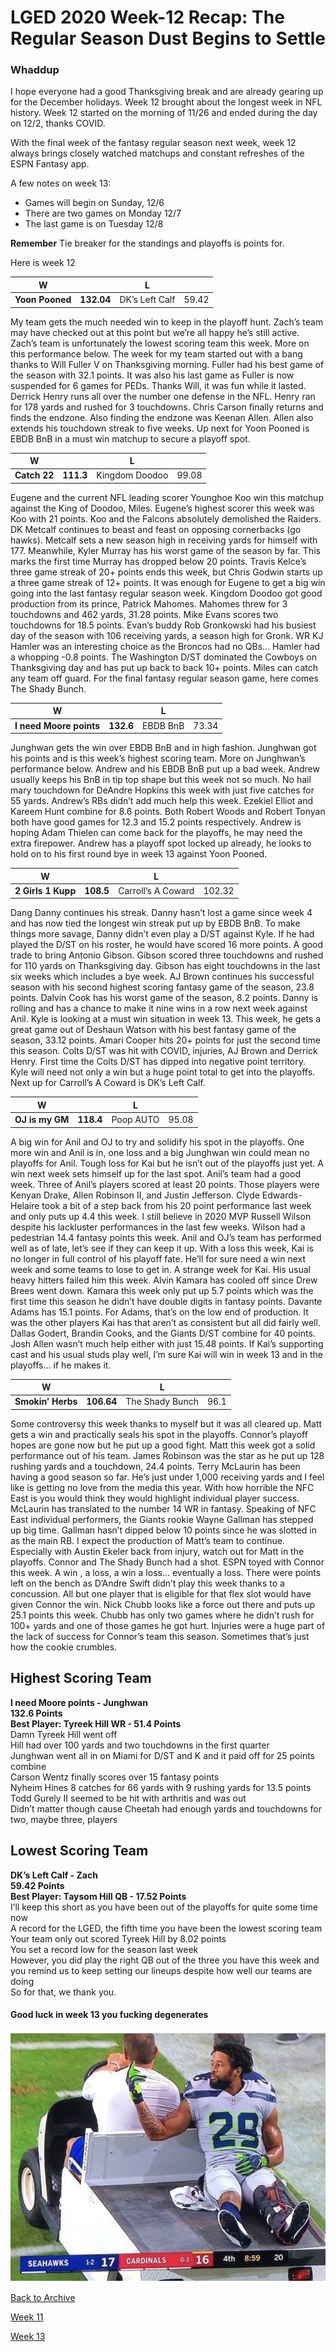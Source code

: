 # LGED 2020 Week-12 Recap: The Regular Season Dust Begins to Settle

### Whaddup

I hope everyone had a good Thanksgiving break and are already gearing up for the December holidays. Week 12 brought about the longest week in NFL history. Week 12 started on the morning of 11/26 and ended during the day on 12/2, thanks COVID.

With the final week of the fantasy regular season next week, week 12 always brings closely watched matchups and constant refreshes of the ESPN Fantasy app.

A few notes on week 13:
- Games will begin on Sunday, 12/6
- There are two games on Monday 12/7
- The last game is on Tuesday 12/8

**Remember** Tie breaker for the standings and playoffs is points for.

Here is week 12


| W  | | L   |   |
| ------------------------ |:-------------:| --------------------|:----------:|
|     **Yoon Pooned**      |**132.04**     | DK’s Left Calf |   59.42   |

My team gets the much needed win to keep in the playoff hunt. Zach’s team may have checked out at this point but we’re all happy he’s still active. Zach’s team is unfortunately the lowest scoring team this week. More on this performance below. The week for my team started out with a bang thanks to Will Fuller V on Thanksgiving morning. Fuller had his best game of the season with 32.1 points. It was also his last game as Fuller is now suspended for 6 games for PEDs. Thanks Will, it was fun while it lasted. Derrick Henry runs all over the number one defense in the NFL. Henry ran for 178 yards and rushed for 3 touchdowns. Chris Carson finally returns and finds the endzone. Also finding the endzone was Keenan Allen. Allen also extends his touchdown streak to five weeks. Up next for Yoon Pooned is EBDB BnB in a must win matchup to secure a playoff spot.


| W  | | L   |   |
| ------------------------ |:-------------:| --------------------|:----------:|
|     **Catch 22**      |**111.3**     |  Kingdom Doodoo |   99.08   |

Eugene and the current NFL leading scorer Younghoe Koo win this matchup against the King of Doodoo, Miles. Eugene’s highest scorer this week was Koo with 21 points. Koo and the Falcons absolutely demolished the Raiders. DK Metcalf continues to beast and feast on opposing cornerbacks (go hawks). Metcalf sets a new season high in receiving yards for himself with 177. Meanwhile, Kyler Murray has his worst game of the season by far. This marks the first time Murray has dropped below 20 points. Travis Kelce’s three game streak of 20+ points ends this week, but Chris Godwin starts up a three game streak of 12+ points. It was enough for Eugene to get a big win going into the last fantasy regular season week. Kingdom Doodoo got good production from its prince, Patrick Mahomes. Mahomes threw for 3 touchdowns and 462 yards, 31.28 points. Mike Evans scores two touchdowns for 18.5 points. Evan’s buddy Rob Gronkowski had his busiest day of the season with 106 receiving yards, a season high for Gronk. WR KJ Hamler was an interesting choice as the Broncos had no QBs… Hamler had a whopping -0.8 points. The Washington D/ST dominated the Cowboys on Thanksgiving day and has put up back to back 10+ points. Miles can catch any team off guard. For the final fantasy regular season game, here comes The Shady Bunch.


| W  | | L   |   |
| ------------------------ |:-------------:| --------------------|:----------:|
|     **I need Moore points**      |**132.6**     |  EBDB BnB |   73.34   |

Junghwan gets the win over EBDB BnB and in high fashion. Junghwan got his points and is this week’s highest scoring team. More on Junghwan’s performance below. Andrew and his EBDB BnB put up a bad week. Andrew usually keeps his BnB in tip top shape but this week not so much. No hail mary touchdown for DeAndre Hopkins this week with just five catches for 55 yards. Andrew’s RBs didn’t add much help this week. Ezekiel Elliot and Kareem Hunt combine for 8.6 points. Both Robert Woods and Robert Tonyan both have good games for 12.3 and 15.2 points respectively. Andrew is hoping Adam Thielen can come back for the playoffs, he may need the extra firepower. Andrew has a playoff spot locked up already, he looks to hold on to his first round bye in week 13 against Yoon Pooned.


| W  | | L   |   |
| ------------------------ |:-------------:| --------------------|:----------:|
|     **2 Girls 1 Kupp**      | **108.5**   |  Carroll’s A Coward|   102.32   |

Dang Danny continues his streak. Danny hasn’t lost a game since week 4 and has now tied the longest win streak put up by EBDB BnB. To make things more savage, Danny didn’t even play a D/ST against Kyle. If he had played the D/ST on his roster, he would have scored 16 more points. A good trade to bring Antonio Gibson. Gibson scored three touchdowns and rushed for 110 yards on Thanksgiving day. Gibson has eight touchdowns in the last six weeks which includes a bye week. AJ Brown continues his successful season with his second highest scoring fantasy game of the season, 23.8 points. Dalvin Cook has his worst game of the season, 8.2 points. Danny is rolling and has a chance to make it nine wins in a row next week against Anil. Kyle is looking at a must win situation in week 13. This week, he gets a great game out of Deshaun Watson with his best fantasy game of the season, 33.12 points. Amari Cooper hits 20+ points for just the second time this season. Colts D/ST was hit with COVID, injuries, AJ Brown and Derrick Henry. First time the Colts D/ST has dipped into negative point territory. Kyle will need not only a win but a huge point total to get into the playoffs. Next up for Carroll’s A Coward is DK’s Left Calf.


| W  | | L   |   |
| ------------------------ |:-------------:| --------------------|:----------:|
|     **OJ is my GM**      |**118.4**     |  Poop AUTO |   95.08   |

A big win for Anil and OJ to try and solidify his spot in the playoffs. One more win and Anil is in, one loss and a big Junghwan win could mean no playoffs for Anil. Tough loss for Kai but he isn’t out of the playoffs just yet. A win next week sets himself up for the last spot. Anil’s team had a good week. Three of Anil’s players scored at least 20 points. Those players were Kenyan Drake, Allen Robinson II, and Justin Jefferson. Clyde Edwards-Helaire took a bit of a step back from his 20 point performance last week and only puts up 4.4 this week. I still believe in 2020 MVP Russell Wilson despite his lackluster performances in the last few weeks. Wilson had a pedestrian 14.4 fantasy points this week. Anil and OJ’s team has performed well as of late, let’s see if they can keep it up. With a loss this week, Kai is no longer in full control of his playoff fate. He’ll for sure need a win next week and some teams to lose to get in. A strange week for Kai. His usual heavy hitters failed him this week. Alvin Kamara has cooled off since Drew Brees went down. Kamara this week only put up 5.7 points which was the first time this season he didn’t have double digits in fantasy points. Davante Adams has 15.1 points. For Adams, that’s on the low end of production. It was the other players Kai has that aren’t as consistent but all did fairly well. Dallas Godert, Brandin Cooks, and the Giants D/ST combine for 40 points. Josh Allen wasn’t much help either with just 15.48 points. If Kai’s supporting cast and his usual studs play well, I’m sure Kai will win in week 13 and in the playoffs… if he makes it. 


| W  | | L   |   |
| ------------------------ |:-------------:| --------------------|:----------:|
|     **Smokin’ Herbs**      |**106.64**     |  The Shady Bunch |   96.1   |

Some controversy this week thanks to myself but it was all cleared up. Matt gets a win and practically seals his spot in the playoffs. Connor’s playoff hopes are gone now but he put up a good fight. Matt this week got a solid performance out of his team. James Robinson was the star as he put up 128 rushing yards and a touchdown, 24.4 points. Terry McLaurin has been having a good season so far. He’s just under 1,000 receiving yards and I feel like is getting no love from the media this year. With how horrible the NFC East is you would think they would highlight individual player success. McLaurin has translated to the number 14 WR in fantasy. Speaking of NFC East individual performers, the Giants rookie Wayne Gallman has stepped up big time. Gallman hasn’t dipped below 10 points since he was slotted in as the main RB. I expect the production of Matt’s team to continue. Especially with Austin Ekeler back from injury, watch out for Matt in the playoffs. Connor and The Shady Bunch had a shot. ESPN toyed with Connor this week. A win , a loss, a win a loss… eventually a loss. There were points left on the bench as D’Andre Swift didn’t play this week thanks to a concussion. All but one player that is eligible for that flex slot would have given Connor the win. Nick Chubb looks like a force out there and puts up 25.1 points this week. Chubb has only two games where he didn’t rush for 100+ yards and one of those games he got hurt. Injuries were a huge part of the lack of success for Connor’s team this season. Sometimes that’s just how the cookie crumbles. 


## Highest Scoring Team
**I need Moore points - Junghwan**\
**132.6 Points**\
**Best Player: Tyreek Hill WR - 51.4 Points**\
Damn Tyreek Hill went off\
Hill had over 100 yards and two touchdowns in the first quarter\
Junghwan went all in on Miami for D/ST and K and it paid off for 25 points combine\
Carson Wentz finally scores over 15 fantasy points\
Nyheim Hines 8 catches for 66 yards with 9 rushing yards for 13.5 points\
Todd Gurely II seemed to be hit with arthritis and was out\
Didn’t matter though cause Cheetah had enough yards and touchdowns for two, maybe three, players


## Lowest Scoring Team
**DK’s Left Calf - Zach**\
**59.42 Points**\
**Best Player: Taysom Hill QB - 17.52 Points**\
I’ll keep this short as you have been out of the playoffs for quite some time now\
A record for the LGED, the fifth time you have been the lowest scoring team\
Your team only out scored Tyreek Hill by 8.02 points\
You set a record low for the season last week\
However, you did play the right QB out of the three you have this week and you remind us to keep setting our lineups despite how well our teams are doing\
So for that, we thank you.


#### Good luck in week 13 you fucking degenerates


![](../media/Earl_IMG_3905.jpg)


[Back to Archive](../2020_archive_page.md)


[Week 11](./2020_week11_writeup.md)


[Week 13](./2020_week13_writeup.md)
